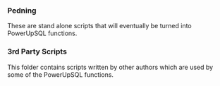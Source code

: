 ### Pedning 
These are stand alone scripts that will eventually be turned into PowerUpSQL functions.

### 3rd Party Scripts
This folder contains scripts written by other authors which are used by some of the PowerUpSQL functions.


